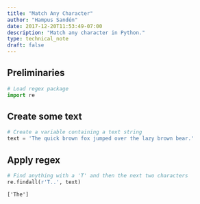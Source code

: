 ```yaml
---
title: "Match Any Character"
author: "Hampus Sandén"
date: 2017-12-20T11:53:49-07:00
description: "Match any character in Python."
type: technical_note
draft: false
---
```

## Preliminaries


```python
# Load regex package
import re
```

## Create some text


```python
# Create a variable containing a text string
text = 'The quick brown fox jumped over the lazy brown bear.'
```

## Apply regex


```python
# Find anything with a 'T' and then the next two characters
re.findall(r'T..', text)
```




    ['The']


